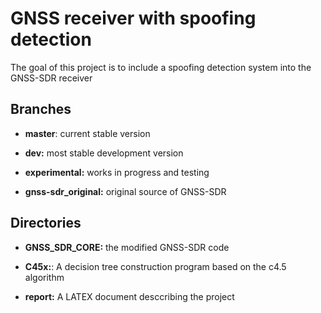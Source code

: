 # GNSS receiver with spoofing detection

The goal of this project is to include a spoofing detection system into
the GNSS-SDR receiver

## Branches
* **master**:
current stable version

* **dev:**
most stable development version

* **experimental:**
works in progress and testing

* **gnss-sdr_original:**
original source of GNSS-SDR

## Directories

* **GNSS_SDR_CORE:**
the modified GNSS-SDR code

* **C45x:**:
A decision tree construction program based on the c4.5 algorithm

* **report:**
A LATEX document desccribing the project
